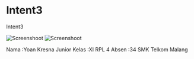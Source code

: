 # Intent3

Intent3

![Screenshoot](https://cloud.githubusercontent.com/assets/22161280/19443963/c3a9503a-94b8-11e6-8f92-26b5c3b0a525.png)
![Screenshoot](https://cloud.githubusercontent.com/assets/22161280/19443977/d041def2-94b8-11e6-8f3c-f921a72e3444.png)

Nama  :Yoan Kresna Junior
Kelas :XI RPL 4
Absen :34
SMK Telkom Malang
